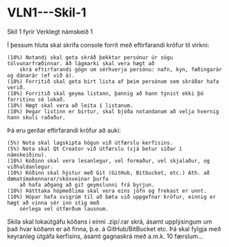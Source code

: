 # VLN1---Skil-1
Skil 1 fyrir Verklegt námskeið 1

Í þessum hluta skal skrifa console forrit með eftirfarandi kröfur til virkni:

    (10%) Notandi skal geta skráð þekktar persónur úr sögu tölvunarfræðinnar. Að lágmarki skal vera hægt að 
        skrá eftirfarandi gögn um sérhverja persónu: nafn, kyn, fæðingarár og dánarár (ef við á).
    (10%) Forritið skal geta birt lista af þeim persónum sem skráðar hafa verið.
    (10%) Forritið skal geyma listann, þannig að hann týnist ekki þó forritinu sé lokað.
    (10%) Hægt skal vera að leita í listanum.
    (10%) Þegar listinn er birtur, skal bjóða notandanum að velja hvernig hann skuli raðaður.

Þá eru gerðar eftirfarandi kröfur að auki:

    (5%) Nota skal lagskipta högun við útfærslu kerfisins.
    (5%) Nota skal Qt Creator við útfærslu (sjá betur síðar í námskeiðinu).
    (10%) Kóðinn skal vera lesanlegur, vel formaður, vel skjalaður, og viðhaldanlegur.
    (10%) Kóðinn skal hýstur með Git (GitHub, Bitbucket, etc.) Ath. að dæmatímakennarar/skósveinar þurfa
        að hafa aðgang að git geymslunni frá byrjun.
    (10%) Þátttaka hópmeðlima skal vera eins jöfn og frekast er unnt.
    (10%) Hópar hafa svigrúm til að bæta við uppgefnar kröfur, einnig er hægt að vinna sér inn stig með
        sérlega vel útfærðum lausnum.

Skila skal lokaútgáfu kóðans í einni .zip/.rar skrá, ásamt upplýsingum um það hvar kóðann er að finna, þ.e. á 
GitHub/BitBucket etc. Þá skal fylgja með keyranleg útgáfa kerfisins, ásamt gagnaskrá með a.m.k. 10 færslum...
